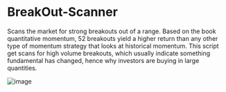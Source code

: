 # BreakOut-Scanner
Scans the market for strong breakouts out of a range. Based on the book quantitative momentum, 52 breakouts yield a higher return than any other type of momentum strategy that looks at historical momentum. This script get scans for high volume breakouts, which usually indicate something fundamental has changed, hence why investors are buying in large quantities. 


![image](https://user-images.githubusercontent.com/65280357/155357346-fc16ede3-7ad4-409e-8d69-b5c08706a968.png)

